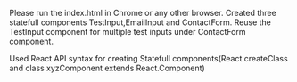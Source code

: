 Please run the index.html in Chrome or any other browser.
Created three statefull components TestInput,EmailInput and ContactForm.
Reuse the TestInput component for multiple test inputs under ContactForm component.

Used React API syntax for creating Statefull components(React.createClass and class xyzComponent extends React.Component)
